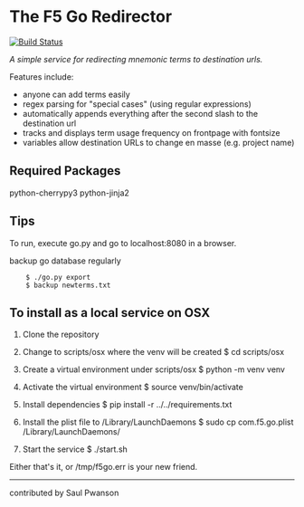 
# The F5 Go Redirector

[![Build Status](https://travis-ci.org/f5devcentral/f5go.svg?branch=master)](https://travis-ci.org/f5devcentral/f5go)

*A simple service for redirecting mnemonic terms to destination urls.*

Features include:

  - anyone can add terms easily
  - regex parsing for "special cases" (using regular expressions)
  - automatically appends everything after the second slash to the destination url
  - tracks and displays term usage frequency on frontpage with fontsize
  - variables allow destination URLs to change en masse (e.g. project name)

## Required Packages

python-cherrypy3
python-jinja2

## Tips

To run, execute go.py and go to localhost:8080 in a browser.

backup go database regularly

        $ ./go.py export
        $ backup newterms.txt

## To install as a local service on OSX

1. Clone the repository

2. Change to scripts/osx where the venv will be created
        $ cd scripts/osx

3. Create a virtual environment under scripts/osx
        $ python -m venv venv

4. Activate the virtual environment
        $ source venv/bin/activate

5. Install dependencies
        $ pip install -r ../../requirements.txt

6. Install the plist file to /Library/LaunchDaemons
        $ sudo cp com.f5.go.plist /Library/LaunchDaemons/

7. Start the service
        $ ./start.sh

Either that's it, or /tmp/f5go.err is your new friend.

---
contributed by Saul Pwanson

